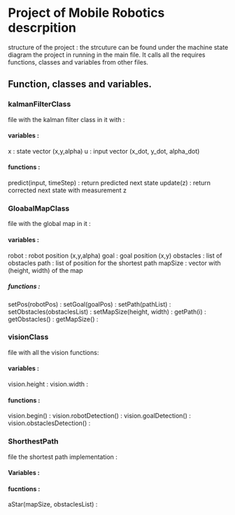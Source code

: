 # Project of Mobile Robotics descrpition
structure of the project : the strcuture can be found under the machine state diagram
the project in running in the main file. It calls all the requires functions, classes and variables from other files.

## Function, classes and variables.
### kalmanFilterClass
file with the kalman filter class in it with :
#### variables :
x : state vector (x,y,alpha)
u : input vector (x_dot, y_dot, alpha_dot)
#### functions :
predict(input, timeStep) : return predicted next state
update(z) : return corrected next state with measurement z

### GloabalMapClass
file with the global map in it :
#### variables :
robot : robot position (x,y,alpha)
goal : goal position (x,y)
obstacles : list of obstacles
path : list of position for the shortest path
mapSize : vector with (height, width) of the map
##### functions :
setPos(robotPos) :
setGoal(goalPos) :
setPath(pathList) :
setObstacles(obstaclesList) :
setMapSize(height, width) :
getPath(i) :
getObstacles() :
getMapSize() :

### visionClass
file with all the vision functions:
#### variables :
vision.height :
vision.width :
#### functions :
vision.begin() :
vision.robotDetection() :
vision.goalDetection() :
vision.obstaclesDetection() :

### ShorthestPath
file the shortest path implementation :
#### Variables :
#### fucntions :
aStar(mapSize, obstaclesList) :
